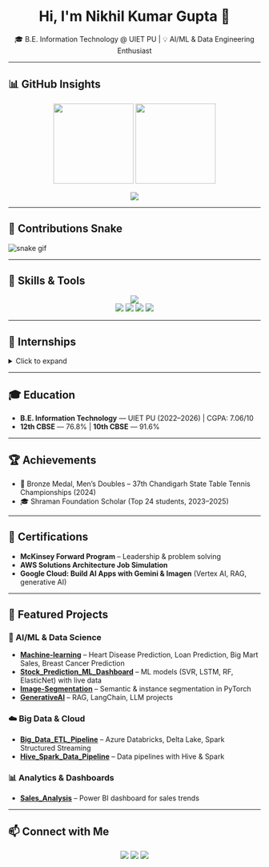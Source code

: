 <h1 align="center">Hi, I'm Nikhil Kumar Gupta 👋</h1>
<p align="center">
🎓 B.E. Information Technology @ UIET PU | 💡 AI/ML & Data Engineering Enthusiast  
</p>

---

## 📊 GitHub Insights
<p align="center">
  <img src="https://github-readme-stats.vercel.app/api?username=nikhilScripts&show_icons=true&theme=radical" height="160"/>
  <img src="https://github-readme-streak-stats.herokuapp.com/?user=nikhilScripts&theme=radical" height="160"/>
</p>

<p align="center">
  <img src="https://github-readme-activity-graph.vercel.app/graph?username=nikhilScripts&theme=react-dark&hide_border=true">
</p>

---

## 🐍 Contributions Snake
![snake gif](https://github.com/nikhilScripts/nikhilScripts/blob/output/github-contribution-grid-snake.svg)

---

## 🚀 Skills & Tools
<p align="center">
<img src="https://skillicons.dev/icons?i=python,cpp,sql,pytorch,tensorflow,sklearn,flask,react,nodejs,mongodb,git,docker,azure,gcp,aws,vscode,postman" /><br>
<img src="https://img.shields.io/badge/RAG-%230077B5.svg?&style=for-the-badge&logo=semanticweb&logoColor=white"/>
<img src="https://img.shields.io/badge/LangChain-%23009639.svg?&style=for-the-badge&logo=openai&logoColor=white"/>
<img src="https://img.shields.io/badge/LangGraph-%2300ADD8.svg?&style=for-the-badge&logo=graph&logoColor=white"/>
<img src="https://img.shields.io/badge/MCP-%23007ACC.svg?&style=for-the-badge&logo=protocols&logoColor=white"/>
</p>

---

## 💼 Internships
<details>
<summary>Click to expand</summary>

**AI Intern — Grazitti Interactive (Jun 2025 – Jul 2025)**  
- Built Streamlit AI interview platform with speech I/O, GPT scoring, multi-round flows  
- Integrated Gmail API for automated hiring communications  

**Full Stack Intern — Tata Motors (Jun 2024 – Jul 2024)**  
- Developed task management system for 200+ users with real-time chat and role-based access  
</details>

---

## 🎓 Education
- **B.E. Information Technology** — UIET PU (2022–2026) | CGPA: 7.06/10  
- **12th CBSE** — 76.8% | **10th CBSE** — 91.6%

---

## 🏆 Achievements
- 🥉 Bronze Medal, Men’s Doubles – 37th Chandigarh State Table Tennis Championships (2024)  
- 🎓 Shraman Foundation Scholar (Top 24 students, 2023–2025)  

---

## 📜 Certifications
- **McKinsey Forward Program** – Leadership & problem solving  
- **AWS Solutions Architecture Job Simulation**  
- **Google Cloud: Build AI Apps with Gemini & Imagen** (Vertex AI, RAG, generative AI)  

---

## 📂 Featured Projects

### 🧠 AI/ML & Data Science
- [**Machine-learning**](https://github.com/nikhilScripts/Machine-learning) – Heart Disease Prediction, Loan Prediction, Big Mart Sales, Breast Cancer Prediction  
- [**Stock_Prediction_ML_Dashboard**](https://github.com/nikhilScripts/Stock_Prediction_ML_Dashboard) – ML models (SVR, LSTM, RF, ElasticNet) with live data  
- [**Image-Segmentation**](https://github.com/nikhilScripts/Image-Segmentation) – Semantic & instance segmentation in PyTorch  
- [**GenerativeAI**](https://github.com/nikhilScripts/GenerativeAI) – RAG, LangChain, LLM projects  

### ☁️ Big Data & Cloud
- [**Big_Data_ETL_Pipeline**](https://github.com/nikhilScripts/Big_Data_ETL_Pipeline) – Azure Databricks, Delta Lake, Spark Structured Streaming  
- [**Hive_Spark_Data_Pipeline**](https://github.com/nikhilScripts/Hive_Spark_Data_Pipeline) – Data pipelines with Hive & Spark  

### 📊 Analytics & Dashboards
- [**Sales_Analysis**](https://github.com/nikhilScripts/Sales_Analysis) – Power BI dashboard for sales trends  

---

## 📫 Connect with Me
<p align="center">
<a href="https://www.linkedin.com/in/nikhilscripts"><img src="https://img.shields.io/badge/LinkedIn-Nikhil-blue?style=for-the-badge&logo=linkedin"></a>
<a href="mailto:n4nikhil51@gmail.com"><img src="https://img.shields.io/badge/Email-n4nikhil51%40gmail.com-red?style=for-the-badge&logo=gmail"></a>
<a href="https://github.com/nikhilScripts"><img src="https://img.shields.io/badge/GitHub-nikhilScripts-black?style=for-the-badge&logo=github"></a>
</p>
